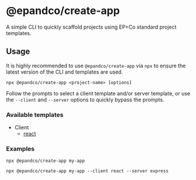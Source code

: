 # @epandco/create-app

A simple CLI to quickly scaffold projects using EP+Co standard project templates.

## Usage

It is highly recommended to use `@epandco/create-app` via `npx` to ensure the latest version of the CLI and templates
are used.

```
npx @epandco/create-app <project-name> [options]
```

Follow the prompts to select a client template and/or server template, or use the `--client` and `--server` options
to quickly bypass the prompts.

### Available templates

- Client
  - [react](templates/client/react)

### Examples

```
npx @epandco/create-app my-app
```

```
npx @epandco/create-app my-app --client react --server express
```